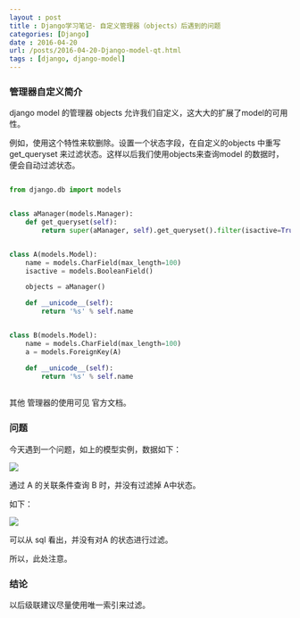 ```yaml
---
layout : post
title : Django学习笔记- 自定义管理器（objects）后遇到的问题
categories: [Django] 
date : 2016-04-20
url: /posts/2016-04-20-Django-model-qt.html 
tags : [django, django-model]
---
```


### 管理器自定义简介

django model 的管理器 objects 允许我们自定义，这大大的扩展了model的可用性。

例如，使用这个特性来软删除。设置一个状态字段，在自定义的objects 中重写 get_queryset 来过滤状态。这样以后我们使用objects来查询model 的数据时，便会自动过滤状态。
<!-- more -->
```python

from django.db import models


class aManager(models.Manager):
    def get_queryset(self):
        return super(aManager, self).get_queryset().filter(isactive=True)


class A(models.Model):
    name = models.CharField(max_length=100)
    isactive = models.BooleanField()

    objects = aManager()

    def __unicode__(self):
        return '%s' % self.name


class B(models.Model):
    name = models.CharField(max_length=100)
    a = models.ForeignKey(A)

    def __unicode__(self):
        return '%s' % self.name
        
```

其他 管理器的使用可见 官方文档。


### 问题

今天遇到一个问题，如上的模型实例，数据如下：

![](/static/imgs/data-table.png)

通过 A 的关联条件查询 B 时，并没有过滤掉 A中状态。

如下：

![](/static/imgs/model-objects.png)

可以从 sql 看出，并没有对A 的状态进行过滤。

所以，此处注意。


### 结论

以后级联建议尽量使用唯一索引来过滤。



